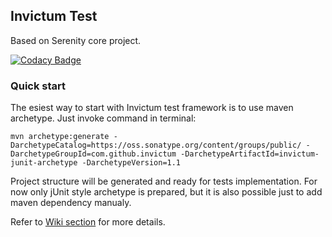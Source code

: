 Invictum Test
--------

Based on Serenity core project.

[![Codacy Badge](https://api.codacy.com/project/badge/Grade/753cdb0b87e34947b7bb6295ad861e21)](https://www.codacy.com/app/zim182/unified-test-core?utm_source=github.com&amp;utm_medium=referral&amp;utm_content=Invictum/unified-test-core&amp;utm_campaign=Badge_Grade)

### Quick start
The esiest way to start with Invictum test framework is to use maven archetype. Just invoke command in terminal:
```
mvn archetype:generate -DarchetypeCatalog=https://oss.sonatype.org/content/groups/public/ -DarchetypeGroupId=com.github.invictum -DarchetypeArtifactId=invictum-junit-archetype -DarchetypeVersion=1.1
```
Project structure will be generated and ready for tests implementation.
For now only jUnit style archetype is prepared, but it is also possible just to add maven dependency manualy.

Refer to [Wiki section](https://github.com/Invictum/invictum-test/wiki) for more details.
